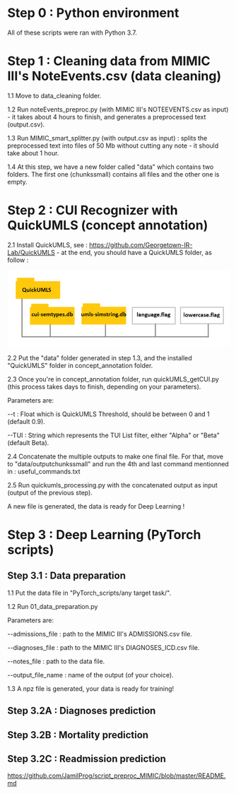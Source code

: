 # Step 0 : Python environment
All of these scripts were ran with Python 3.7.

# Step 1 : Cleaning data from MIMIC III's NoteEvents.csv (data cleaning)
1.1 Move to data_cleaning folder.

1.2 Run noteEvents_preproc.py (with MIMIC III's NOTEEVENTS.csv as input) - it takes about 4 hours to finish, and generates a preprocessed text (output.csv).

1.3 Run MIMIC_smart_splitter.py (with output.csv as input) : splits the preprocessed text into files of 50 Mb without cutting any note - it should take about 1 hour.

1.4 At this step, we have a new folder called "data" which contains two folders. The first one (chunkssmall) contains all files and the other one is empty.

# Step 2 : CUI Recognizer with QuickUMLS (concept annotation)

2.1 Install QuickUMLS, see : https://github.com/Georgetown-IR-Lab/QuickUMLS - at the end, you should have a QuickUMLS folder, as follow :

![Alt text](miscellaneous/QU_repo.png?raw=true "QuickUMLS Repository tree structure")

2.2 Put the "data" folder generated in step 1.3, and the installed "QuickUMLS" folder in concept_annotation folder.

2.3 Once you're in concept_annotation folder, run quickUMLS_getCUI.py (this process takes days to finish, depending on your parameters).

Parameters are:

--t : Float which is QuickUMLS Threshold, should be between 0 and 1 (default 0.9).

--TUI : String which represents the TUI List filter, either "Alpha" or "Beta" (default Beta).

2.4 Concatenate the multiple outputs to make one final file. For that, move to "data/outputchunkssmall" and run the 4th and last command mentionned in : useful_commands.txt

2.5 Run quickumls_processing.py with the concatenated output as input (output of the previous step).

A new file is generated, the data is ready for Deep Learning !

# Step 3 : Deep Learning (PyTorch scripts)

## Step 3.1 : Data preparation

1.1 Put the data file in "PyTorch_scripts/any target task/".

1.2 Run 01_data_preparation.py

Parameters are:

--admissions_file : path to the MIMIC III's ADMISSIONS.csv file.

--diagnoses_file : path to the MIMIC III's DIAGNOSES_ICD.csv file.

--notes_file : path to the data file.

--output_file_name : name of the output (of your choice).

1.3 A npz file is generated, your data is ready for training!

## Step 3.2A : Diagnoses prediction

## Step 3.2B : Mortality prediction

## Step 3.2C : Readmission prediction

https://github.com/JamilProg/script_preproc_MIMIC/blob/master/README.md
